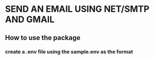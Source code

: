 # SEND AN EMAIL USING NET/SMTP AND GMAIL
## How to use the package

###  create a .env file using the sample.env as the format